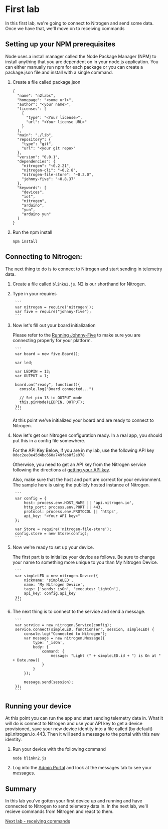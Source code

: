 # First lab

In this first lab, we're going to connect to Nitrogen and send some data. Once we have that, we'll move on to receiving commands 

## Setting up your NPM prerequisites 

Node uses a install manager called the Node Package Manager (NPM) to install anything that you are dependent on in your node.js application. You can either manually run npm for each package or you can create a package.json file and install with a single command. 

1. Create a file called package.json
    
    ```
    {
      "name": "n2labs",
      "homepage": "<some url>",
      "author": "<your name>",
      "licenses": [
        {
          "type": "<Your license>",
          "url": "<Your license URL>"
        }
      ],
      "main": "./lib",
      "repository": {
        "type": "git",
        "url": "<your git repo>"
      },
      "version": "0.0.1",
      "dependencies": {
        "nitrogen": "~0.2.21",
        "nitrogen-cli": "~0.2.8",
        "nitrogen-file-store": "~0.2.0",
        "johnny-five": "~0.8.37"
      },
      "keywords": [
        "devices",
        "iot",
        "nitrogen",
        "arduino",
        "yun",
        "arduino yun"
      ]
    }
    ```

2. Run the npm install 

    `npm install`

## Connecting to Nitrogen:

The next thing to do is to connect to Nitrogen and start sending in telemetry data. 

1. Create a file called `blinkn2.js`. N2 is our shorthand for Nitrogen. 
2. Type in your requires

        ```
        var nitrogen = require('nitrogen');
        var five = require("johnny-five");
        ```

3. Now let's fill out your board initialization

    Please refer to the [Running Johnny-Five](./runningjohnnyfive.md) to make sure you are connecting properly for your platform.  

        ```
        var board = new five.Board();

        var led;

        var LEDPIN = 13;
        var OUTPUT = 1;

        board.on("ready", function(){
          console.log("Board connected...")

          // Set pin 13 to OUTPUT mode
          this.pinMode(LEDPIN, OUTPUT);
        });
        ```

    At this point we've initialized your board and are ready to connect to Nitrogen. 

4. Now let's get our Nitrogen configuration ready. 
In a real app, you should put this in a config file somewhere. 

    For the API Key Below, if you are in my lab, use the following API key
    `0dec2ee8e45d4bc660a749feb8f2e978`
    
    Otherwise, you need to get an API key from the Nitrogen service following the directions at [getting your API key](./gettingyourapikey). 
    
    Also, make sure that the host and port are correct for your environment. The sample here is using the publicly hosted instance of Nitrogen. 

        ```
        var config = {
            host: process.env.HOST_NAME || 'api.nitrogen.io',
            http_port: process.env.PORT || 443,
            protocol: process.env.PROTOCOL || 'https',
            api_key: "<Your API key>"
        };

        var Store = require('nitrogen-file-store');
        config.store = new Store(config);
        ```

5. Now we're ready to set up your device. 

    The first part is to initialize your device as follows. Be sure to change your name to something more unique to you than My Nitrogen Device. 

        ```
        var simpleLED = new nitrogen.Device({
            nickname: 'simpleLED',
            name: 'My Nitrogen Device',
            tags: ['sends:_isOn', 'executes:_lightOn'],
            api_key: config.api_key
        });
        ```

6. The next thing is to connect to the service and send a message. 

        ```
        var service = new nitrogen.Service(config);
        service.connect(simpleLED, function(err, session, simpleLED) {
            console.log("Connected to Nitrogen");
            var message = new nitrogen.Message({
                type: '_isOn',
                body: {
                    command: {
                        message: "Light (" + simpleLED.id + ") is On at " + Date.now()
                    }
                }
            });

            message.send(session);
        });
        ```

    
## Running your device

At this point you can run the app and start sending telemetry data in. What it will do is connect to Nitrogen and use your API key to get a device provisioned, save your new device identity into a file called (by default) api.nitrogen.io_443. Then it will send a message to the portal with this new identity. 

1. Run your device with the following command 

    `node blinkn2.js`

2. Log into the [Admin Portal](https://admin.nitrogen) and look at the messages tab to see your messages. 

## Summary

In this lab you've gotten your first device up and running and have connected to Nitrogen to send telemetry data in. In the next lab, we'll recieve commands from Nitrogen and react to them. 

[Next lab - receiving commands](./secondlab-receice.md)